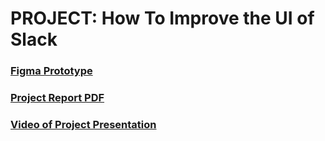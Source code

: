 # PROJECT: How To Improve the UI of Slack

### [Figma Prototype](https://www.figma.com/file/pMiDz5kKu5fFF4AI7kYKGb/Slack-Redesign?type=design&node-id=0%3A1&mode=design&t=pWxwUM45Wcw3xoGV-1)


### [Project Report PDF](https://drive.google.com/file/d/1L75yk7cs_rpwtVLm7yNnOjqIuKEiuYsG/view?usp=sharing)

### [Video of Project Presentation](https://youtu.be/QR1Dvb7RSCA)





